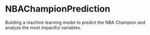 # NBAChampionPrediction
Building a machine learning model to predict the NBA Champion and analyze the most impactful variables.
